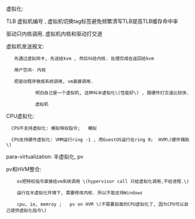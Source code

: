 虚拟化:

TLB  虚拟机编号   , 虚拟机切换tag标签避免频繁清写TLB提高TLB缓存命中率

驱动只内核调用.   虚拟机内核和驱动打交道

虚拟机发送报文:

```
   先通过虚拟网卡, 先送给kvm , 然后叫给内核. 处理完成在返回给kvm

   用户空间- 内核

   把驱动程序做成系统调用, vm直接调用.

           明白自己是一个虚拟机, 这种叫半虚拟化\(性能好\) , 跟硬件打交道比较快.

           虚拟机
```

CPU虚拟化:

```
  CPU不支持虚拟化: 模拟特权指令;   模拟

  CPU支持硬件虚拟化: VMM运行ring -1 , 而GuestOS运行在ring 0;  HVM\(硬件辅助\) 
```

para-virtualization: 半虚拟化, pv

pv和HVM整合:

        os把特权指令直接给vm系统调用 \(hypervisor call 只给虚拟化调用,不给进程.\)

        运行在半虚拟化环境下, 需要修改内核. 所以不能支持Windows

        cpu, io, memroy ;   pv on HVM \(不需要前面的CPU虚拟化了, 因为CPU可以自己提供虚拟化指令\)

